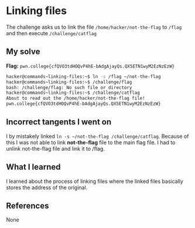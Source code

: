 # Linking files
The challenge asks us to link the file `/home/hacker/not-the-flag` to `/flag` and then execute `/challenge/catflag`
## My solve
**Flag:** `pwn.college{cfQVO3tdHOQvP4hE-bAdgAjayQs.QX5ETN1wyM2EzNzEzW}`

```bash
hacker@commands~linking-files:~$ ln -s /flag ~/not-the-flag
hacker@commands~linking-files:~$ /challenge/flag
bash: /challenge/flag: No such file or directory
hacker@commands~linking-files:~$ /challenge/catflag
About to read out the /home/hacker/not-the-flag file!
pwn.college{cfQVO3tdHOQvP4hE-bAdgAjayQs.QX5ETN1wyM2EzNzEzW}
```
## Incorrect tangents I went on
I by mistakely linked `ln -s ~/not-the-flag /challenge/catflag`. Because of this I was not able to link **not-the-flag** file to the main flag file. I had to unlink not-the-flag file and link it to /flag.
## What I learned
I learned about the process of linking files where the linked files basically stores the address of the original.
## References 
None 